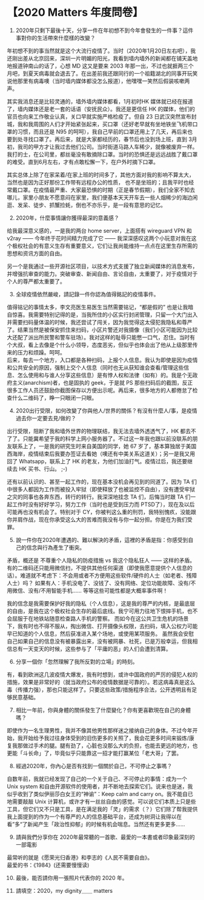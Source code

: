 ---
---

# 【2020 Matters 年度問卷】

1. 2020年只剩下最後十天，分享一件在年初想不到今年會發生的一件事？這件事對你的生活帶來什麼樣的改變？

年初想不到的事当然就是这个大流行疫情了。当时（2020年1月20日左右吧），我还刚出差从北京回来，深圳一片明媚的阳光，我看到墙内墙外的新闻都在铺天盖地地报道钟南山的话了，心想 MD 这又是要来 2003 年那一出，不过也就捱两三个月吧，到夏天病毒就会退去了。在出差前我还跟同行的一个祖籍湖北的同事开玩笑说他那里有病毒噢（当时墙内媒体都没怎么报道），他嘿嘿一笑然后假装咳嗽两声。  

其实我消息还是比较灵通的，墙外墙内媒体都看，1月初时HK 媒体就已经在报道了，墙内媒体还是老一套的话语（安抚民众）。我还是更信任 HK 的媒体，他们的官员也向来工作敬业认真，关口早就实施严格检疫了。但自 23 日武汉突然宣布封城，我和我周围的人们才开始紧张起来，买口罩（还好老早就有坐地铁坐飞机带口罩的习惯，而且还是 N95 的呵呵），我自己早前的口罩还用上了几天，再后来也要到处寻找口罩了。再后来，就是大家都经历的，春节后也没到场上班，直到 3月初，我司的甲方才让我过去他们公司。当时街道马路人车稀少，就像被废弃一样。我打的士，在公司里，都丝毫没有敢摘除口罩。当时的恐惧还是远远战胜了戴口罩的难受。直到6月左右，才有点敢松懈一下，在户外时摘下口罩。    

其实总体上除了在家呆着/在家上班的时间多了，其他方面对我的影响不算太大，当然也是因为正好那份工作带有远程办公的性质， 也不是坐班的；且我平时也经常戴口罩。在疫情最严重、大家最恐惧的时期（正是春节假期），我们全家不知去哪儿，家里小朋友不愿意闷在家里，我们便基本天天开车去一些人烟稀少的海边闲逛、发呆、徒步、抓蟹捡蚝，倒也不亦乐乎，是一段有意思的记忆。  

<!--more-->  

2. 2020年，什麼事情讓你獲得最深的意義感？

给我最深意义感的，一是我的两台 home server，上面搭有 wireguard VPN 和 v2ray —— 今年终于花时间精力完成了它 —— 我深深感叹这两个小玩意对我在这个极权社会的有意义生存有重要意义，它们让我尚能维持一点点在这里生存所需的思想和资讯方面的自由。  

另一个是我通过一些开源社区项目，以技术方式支援了独立新闻媒体的消息发布，并增强抗审查的能力。突破审查、新闻自由、言论自由，太重要了，对于疫情对于个人的尊严都太重要了。  


3. 全球疫情依然嚴峻，請記錄一件你認為值得銘記的疫情事件。

值得铭记的事情太多，李文亮医生易医生当然需要铭记，“都是假的” 也是让我暗自惊喜。我需要特别记得的是，当我所住的小区实行封闭管理，只留一个大门出入并需要扫码量体温的时候，我还尝试了闯关，因为我觉得这太侵犯我隐私和尊严了。结果当然是被保安抓住来扫码，小区片警还对我摄像（我们小区可能因为比较大还配了派出所民警和警车驻场）。我对这样的耻辱只能憋一口气，忍住。当时有个大叔，看上去像是个什么小领导，态度恶劣，但似乎也体会出了他从上级那里传来的压力和烦躁。呵呵。  
后来，每去一个地方，入口都是各种扫码，上报个人信息。我认为即使是因为疫情和公共安全的原因，强制上交个人信息（同时也无从获知谁会查看/管理这些信息、怎么使用和与谁人分享这些信息）是有悖人权和法律（如有）的。我是个无政府主义(anarchism)者，也是固执的 geek，于是就 PS 那些扫码后的截图，反正很多工作人员还鼓励你截图保存以方便出示呢。再后来，很多地方的人都倦怠了检查什么二维码了，睁一只眼闭一只眼。  


4. 2020出行受限，如何改變了你與他人/世界的關係？有沒有什麼人/事，是疫情過去你一定要去見/做的？

出行受限，阻断了我和墙外世界的物理联结，我无法去墙外透透气了，HK 都去不了了。只能冀希望于我的科学上网小服务器了。不过这一年我也跟以前没联系的朋友联系上了，一是我的研究生时来自美国的同学，她 67 岁了，基本算独居于美国西海岸，疫情结束后我要办签证去看她（噢还有中美关系这道关）；另一是我又用回了 Whatsapp，联系上了 HK 的老友，为他们加油打气。疫情过后，我还要继续去 HK 买书、行山。 ;-)   

还有以前认识的、甚至一起工作的，现在基本没机会再见到的同道了。因为 TA 们中很多人都因为工作而被投入牢狱（即使释放了也被监控不自由），没有遭受牢狱之灾的同事也各奔东西，转行的转行。我深深地挂念 TA 们，后悔当时跟 TA 们一起工作时没有好好学习，努力工作（当时也是受到压力而 PTSD了），现在及以后可能再也没有机会了。特别对于 CY，你被判这么重的刑罚，我特别愧疚，没能跟你并肩作战，现在你承受这么大的苦难而我没有与你一起分担。你是在为我们受罪。  


5. 說一件你在2020年遭遇的、難以解決的矛盾，這裡的矛盾是指：你感受到自己的信念與行為產生了衝突。

矛盾，概还是 不尊重个人隐私的防疫措施 vs 我这个隐私狂人 —— 这样的矛盾。有的二维码还只能用微信扫，不提供其他任何渠道（即使我愿意提供个人信息的话）。难道就不考虑下：不会用或者不方便用这些软件/硬件的人士（如老者、残障人士）吗？ 如果有人：手机没电了、没钱了、没有网络、定位功能故障、没有/不用微信、没有/不用智能手机…… 等等这些可能性都是大概率事件啊！  

我的信念是我需要保护好我的隐私（个人信息），这是我的尊严的内核，是最底层的自由，是我在这个极权社会生存的最后底线。我宁可用力往地下恨摔手机，也不会屈服于在地铁站随意检查路人手机的警察。 而如今在这公共卫生危机的场景下，我有时也不得不服从，掏出微信、打开摄像头权限，去扫码，填入公权力可能早已知道的个人信息，然后获准进入某个场地，或使用某项服务。 虽然我会安慰自己如果自己的信息没有被暴露出来，没有被网暴、社死，已是万般幸运，但我相信总有一天变天的时候，这些参与了「平庸的恶」的人们会遭到清算。  

6. 分享一個你「忽然理解了我所反對的立場」的時刻。

有，看到欧洲这几波疫情大爆发，我有时想到，或许中国政府的严厉的侵犯人权的措施，效果是非常好的（就当政府公布的疫情数据是可靠的）。若这病毒真是这么毒（传播力强），那也只能这样了。只要这些政策/措施程序合法，公开透明且有足够民意基础。  


7. 相比一年前，你與身體的關係發生了什麼變化？你有更喜歡現在自己的身體嗎？

即使作为一名生理男性，我并不像其他男性那样迷之接纳自己的身体。不过今年开始，我开始给予我过往身体受到的旧伤更多的关照了，我会花更多时间来锻炼/康复我那做过手术的腿。腿有劲了，心脏也没那么大的负担，也能去更远的地方，也更能「斗长命」了，毕竟似乎只能靠这一招才能打赢某位「老大哥」了罢。  


8. 經過2020年，你內心是否有找到一個關於自己，不可停止之事嗎？

自数年前，我就已经发现了自己的一个关于自己、不可停止的事情：成为一个 Unix system 和自由开源软件的使用者，并不断地去探索它们。说来也是迷，我似乎收到了类似伊丽莎白女王的“神谕”：Keep calm and carry on。我不能自已地需要敲敲 Unix 计算机，或许才有一丝丝自由的感觉。可以说它们本质上只是些工具，但它们又不只是工具，是在满足我的「灵」的需求（？）它们除了帮我提供我上面提到的作为一个有尊严的人的信息基础平台，还成为树洞让我得以在看”多“了新闻产生「政治性抑郁」的时候有机会喘息。当然还有更多更多……  


9. 請與我們分享你在 2020年最常聽的一首歌、最愛的一本書或者印象最深刻的一部電影

最常听的就是《愿荣光归香港》和李志的《人民不需要自由》。   
最爱的书：《1984》(还需要慢慢读)  


10. 最後，能否請你用一張照片代表你的 2020 年。

11. 請填空：2020，my dignity＿＿ matters

